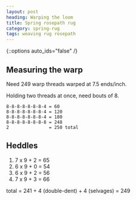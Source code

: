 ```yaml
---
layout: post
heading: Warping the loom
title: Spring rosepath rug
category: spring-rug
tags: weaving rug rosepath
---
```


{::options auto_ids="false" /}

## Measuring the warp

Need 249 warp threads warped at 7.5 ends/inch.

Holding two threads at once, need bouts of 8.


```
8-8-8-8-8-8-8-4 = 60
8-8-8-8-8-8-8-4 = 120
8-8-8-8-8-8-8-4 = 180
8-8-8-8-8-8-8-8 = 248
2               = 250 total
```

## Heddles

1. 7 x 9 + 2 = 65
2. 6 x 9 + 0 = 54
3. 6 x 9 + 2 = 56
4. 7 x 9 + 3 = 66

total = 241 + 4 (double-dent) + 4 (selvages) = 249
